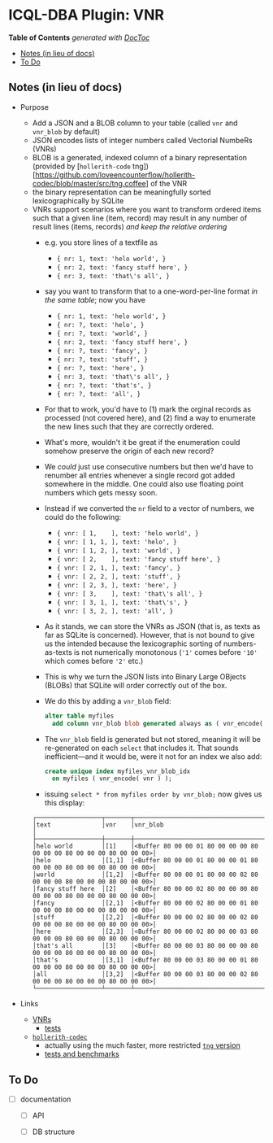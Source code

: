 
# ICQL-DBA Plugin: VNR

<!-- START doctoc generated TOC please keep comment here to allow auto update -->
<!-- DON'T EDIT THIS SECTION, INSTEAD RE-RUN doctoc TO UPDATE -->
**Table of Contents**  *generated with [DocToc](https://github.com/thlorenz/doctoc)*

- [Notes (in lieu of docs)](#notes-in-lieu-of-docs)
- [To Do](#to-do)

<!-- END doctoc generated TOC please keep comment here to allow auto update -->

## Notes (in lieu of docs)

* Purpose
  * Add a JSON and a BLOB column to your table (called `vnr` and `vnr_blob` by default)
  * JSON encodes lists of integer numbers called Vectorial NumbeRs (VNRs)
  * BLOB is a generated, indexed column of a binary representation (provided by [`hollerith-code`
    tng])[https://github.com/loveencounterflow/hollerith-codec/blob/master/src/tng.coffee] of the VNR
  * the binary representation can be meaningfully sorted lexicographically by SQLite
  * VNRs support scenarios where you want to transform ordered items such that a given line (item, record)
    may result in any number of result lines (items, records) *and keep the relative ordering*
    * e.g. you store lines of a textfile as
      * `{ nr: 1, text: 'helo world', }`
      * `{ nr: 2, text: 'fancy stuff here', }`
      * `{ nr: 3, text: 'that\'s all', }`
    * say you want to transform that to a one-word-per-line format *in the same table*; now you have
      * `{ nr: 1, text: 'helo world', }`
      * `{ nr: ?, text: 'helo', }`
      * `{ nr: ?, text: 'world', }`
      * `{ nr: 2, text: 'fancy stuff here', }`
      * `{ nr: ?, text: 'fancy', }`
      * `{ nr: ?, text: 'stuff', }`
      * `{ nr: ?, text: 'here', }`
      * `{ nr: 3, text: 'that\'s all', }`
      * `{ nr: ?, text: 'that's', }`
      * `{ nr: ?, text: 'all', }`
    * For that to work, you'd have to (1) mark the orginal records as processed (not covered here), and (2)
      find a way to enumerate the new lines such that they are correctly ordered.
    * What's more, wouldn't it be great if the enumeration could somehow preserve the origin of each new
      record?
    * We *could* just use consecutive numbers but then we'd have to renumber all entries whenever a single
      record got added somewhere in the middle. One could also use floating point numbers which gets messy
      soon.
    * Instead if we converted the `nr` field to a vector of numbers, we could do the following:
      * `{ vnr: [ 1,    ], text: 'helo world', }`
      * `{ vnr: [ 1, 1, ], text: 'helo', }`
      * `{ vnr: [ 1, 2, ], text: 'world', }`
      * `{ vnr: [ 2,    ], text: 'fancy stuff here', }`
      * `{ vnr: [ 2, 1, ], text: 'fancy', }`
      * `{ vnr: [ 2, 2, ], text: 'stuff', }`
      * `{ vnr: [ 2, 3, ], text: 'here', }`
      * `{ vnr: [ 3,    ], text: 'that\'s all', }`
      * `{ vnr: [ 3, 1, ], text: 'that\'s', }`
      * `{ vnr: [ 3, 2, ], text: 'all', }`
    * As it stands, we can store the VNRs as JSON (that is, as texts as far as SQLite is concerned).
      However, that is not bound to give us the intended because the lexicographic sorting of
      numbers-as-texts is not numerically monotonous (`'1'` comes before `'10'` which comes before `'2'`
      etc.)
    * This is why we turn the JSON lists into Binary Large OBjects (BLOBs) that SQLite will order correctly
      out of the box.
    * We do this by adding a `vnr_blob` field:

      ```sql
      alter table myfiles
        add column vnr_blob blob generated always as ( vnr_encode( vnr ) ) virtual not null;
      ```

    * The `vnr_blob` field is generated but not stored, meaning it will be re-generated on each `select`
      that includes it. That sounds inefficient—and it would be, were it not for an index we also add:

      ```sql
      create unique index myfiles_vnr_blob_idx
        on myfiles ( vnr_encode( vnr ) );
      ```
    * issuing `select * from myfiles order by vnr_blob;` now gives us this display:
    ```
    ┌──────────────────┬───────┬────────────────────────────────────────────────────────────────────┐
    │text              │vnr    │vnr_blob                                                            │
    ├──────────────────┼───────┼────────────────────────────────────────────────────────────────────┤
    │helo world        │[1]    │<Buffer 80 00 00 01 80 00 00 00 80 00 00 00 80 00 00 00 80 00 00 00>│
    │helo              │[1,1]  │<Buffer 80 00 00 01 80 00 00 01 80 00 00 00 80 00 00 00 80 00 00 00>│
    │world             │[1,2]  │<Buffer 80 00 00 01 80 00 00 02 80 00 00 00 80 00 00 00 80 00 00 00>│
    │fancy stuff here  │[2]    │<Buffer 80 00 00 02 80 00 00 00 80 00 00 00 80 00 00 00 80 00 00 00>│
    │fancy             │[2,1]  │<Buffer 80 00 00 02 80 00 00 01 80 00 00 00 80 00 00 00 80 00 00 00>│
    │stuff             │[2,2]  │<Buffer 80 00 00 02 80 00 00 02 80 00 00 00 80 00 00 00 80 00 00 00>│
    │here              │[2,3]  │<Buffer 80 00 00 02 80 00 00 03 80 00 00 00 80 00 00 00 80 00 00 00>│
    │that's all        │[3]    │<Buffer 80 00 00 03 80 00 00 00 80 00 00 00 80 00 00 00 80 00 00 00>│
    │that's            │[3,1]  │<Buffer 80 00 00 03 80 00 00 01 80 00 00 00 80 00 00 00 80 00 00 00>│
    │all               │[3,2]  │<Buffer 80 00 00 03 80 00 00 02 80 00 00 00 80 00 00 00 80 00 00 00>│
    └──────────────────┴───────┴────────────────────────────────────────────────────────────────────┘
    ```


* Links
  * [VNRs](https://github.com/loveencounterflow/datom/blob/master/src/vnr.coffee)
    * [tests](https://github.com/loveencounterflow/hengist/blob/master/dev/datom/src/vnr.test.coffee)
  * [`hollerith-codec`](https://github.com/loveencounterflow/hollerith-codec)
    * actually using the much faster, more restricted [`tng` version](https://github.com/loveencounterflow/hollerith-codec/blob/master/src/tng.coffee)
    * [tests and benchmarks](https://github.com/loveencounterflow/hengist/tree/master/dev/hollerith-codec/src)

## To Do

* [ ] documentation
  * [ ] API
  * [ ] DB structure

